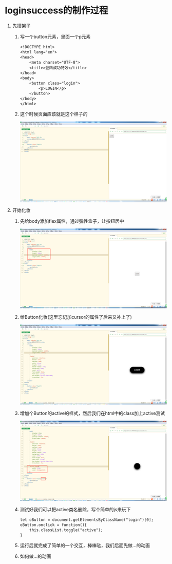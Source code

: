 # loginsuccess的制作过程
1. 先搭架子
    1. 写一个button元素，里面一个p元素
        ```
        <!DOCTYPE html>
        <html lang="en">
        <head>
            <meta charset="UTF-8">
            <title>登陆成功特效</title>
        </head>
        <body>
            <button class="login">
                <p>LOGIN</p>
            </button>
        </body>
        </html>
        ```
    2. 这个时候页面应该就是这个样子的
        
        ![](./images/最开始的架子Button元素.jpg)  
        
2. 开始化妆
    1. 先给body添加flex属性，通过弹性盒子，让按钮居中  
        
        ![](./images/给body添加flex属性.jpg)   
        
    2. 给Button化妆(这里忘记加cursor的属性了后来又补上了)  
        
        ![](./images/给Button化妆.jpg)    
        
    3. 增加个Button的active的样式，然后我们在html中的class加上active测试
    
        ![](./images/给button添加active类名.jpg)
        
    4. 测试好我们可以把active类名删除，写个简单的js来玩下
        
        ```
        let oButton = document.getElementsByClassName("login")[0];
        oButton.onclick = function(){
            this.classList.toggle("active");
        }
        ``` 
        
    5. 运行后就完成了简单的一个交互，棒棒哒，我们后面先做...的动画
    6. 如何做...的动画                
            